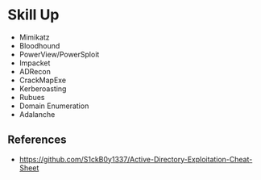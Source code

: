 # Skill Up
- Mimikatz
- Bloodhound
- PowerView/PowerSploit
- Impacket 
- ADRecon
- CrackMapExe
- Kerberoasting
- Rubues
- Domain Enumeration
- Adalanche


## References
- https://github.com/S1ckB0y1337/Active-Directory-Exploitation-Cheat-Sheet